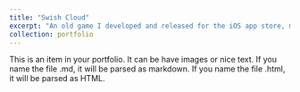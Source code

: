 ```yaml
---
title: "Swish Cloud"
excerpt: "An old game I developed and released for the iOS app store, made in GameMaker:Studio in which you play as a cloud and dodge spikes. There are also additional characters that have their own unique gimmiks. Not on the store anymore due to it costing 100 bucks per year, thanks Apple. :') <br/><img src='/images/SwishCloud/swishCloud.PNG'>"
collection: portfolio
---
```


This is an item in your portfolio. It can be have images or nice text. If you name the file .md, it will be parsed as markdown. If you name the file .html, it will be parsed as HTML. 
